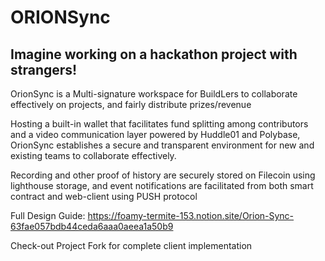 # ORIONSync

## Imagine working on a hackathon project with strangers!

OrionSync is a Multi-signature workspace for BuildLers to collaborate effectively on projects, and fairly distribute prizes/revenue

Hosting a built-in wallet that facilitates fund splitting among contributors and a video communication layer powered by Huddle01 and Polybase, OrionSync establishes a secure and transparent environment for new and existing teams to collaborate effectively.

Recording and other proof of history are securely stored on Filecoin using lighthouse storage, and event notifications are facilitated from both smart contract and web-client using PUSH protocol

Full Design Guide:
https://foamy-termite-153.notion.site/Orion-Sync-63fae057bdb44ceda6aaa0aeea1a50b9

Check-out Project Fork for complete client implementation

